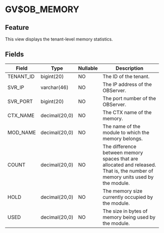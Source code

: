 GV$OB_MEMORY
=================================

Feature
-----------

This view displays the tenant-level memory statistics.

Fields
-------------

| **Field** | **Type** | **Nullable** | **Description** |
|-------------|---------------|----------------|--------------------------------|
| TENANT_ID | bigint(20) | NO | The ID of the tenant. |
| SVR_IP | varchar(46) | NO | The IP address of the OBServer. |
| SVR_PORT | bigint(20) | NO | The port number of the OBServer. |
| CTX_NAME | decimal(20,0) | NO | The CTX name of the memory. |
| MOD_NAME | decimal(20,0) | NO | The name of the module to which the memory belongs. |
| COUNT | decimal(20,0) | NO | The difference between memory spaces that are allocated and released. That is, the number of memory units used by the module. |
| HOLD | decimal(20,0) | NO | The memory size currently occupied by the module. |
| USED | decimal(20,0) | NO | The size in bytes of memory being used by the module. |